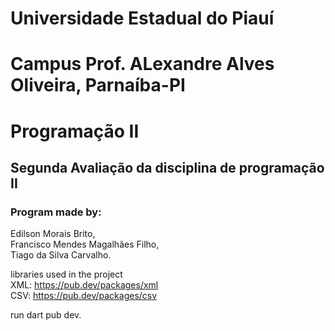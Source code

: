 # Universidade Estadual do Piauí
# Campus Prof. ALexandre Alves Oliveira, Parnaíba-PI
# Programação II
## Segunda Avaliação da disciplina de programação II
### Program made by: <br>
Edilson Morais Brito,  <br>
Francisco Mendes Magalhães Filho,<br>
Tiago da Silva Carvalho.

libraries used in the project <br>
XML: https://pub.dev/packages/xml <br>
CSV: https://pub.dev/packages/csv

run dart pub dev.
